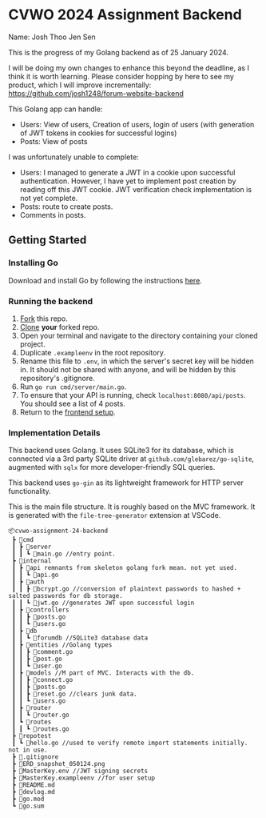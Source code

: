 # CVWO 2024 Assignment Backend

Name: Josh Thoo Jen Sen

This is the progress of my Golang backend as of 25 January 2024.

I will be doing my own changes to enhance this beyond the deadline, as I think it is worth learning. Please consider hopping by here to see my product, which I will improve incrementally:
https://github.com/josh1248/forum-website-backend

This Golang app can handle:
- Users: View of users, Creation of users, login of users (with generation of JWT tokens in cookies for successful logins)
- Posts: View of posts

I was unfortunately unable to complete:
- Users: I managed to generate a JWT in a cookie upon successful authentication. However, I have yet to implement post creation by reading off this JWT cookie. JWT verification check implementation is not yet complete.
- Posts: route to create posts.
- Comments in posts.

## Getting Started

### Installing Go

Download and install Go by following the instructions [here](https://go.dev/doc/install).

### Running the backend
1. [Fork](https://docs.github.com/en/get-started/quickstart/fork-a-repo#forking-a-repository) this repo.
2. [Clone](https://docs.github.com/en/get-started/quickstart/fork-a-repo#cloning-your-forked-repository) **your** forked repo.
3. Open your terminal and navigate to the directory containing your cloned project.
4. Duplicate `.exampleenv` in the root repository.
5. Rename this file to `.env`, in which the server's secret key will be hidden in. It should not be shared with anyone, and will be hidden by this repository's .gitignore.
6. Run `go run cmd/server/main.go`.
7. To ensure that your API is running, check `localhost:8080/api/posts`. You should see a list of 4 posts.
8. Return to the [frontend setup](https://github.com/josh1248/cvwo-assignment-24-frontend).

### Implementation Details

This backend uses Golang. It uses SQLite3 for its database, which is connected via a 3rd party SQLite driver at `github.com/glebarez/go-sqlite`, augmented with `sqlx` for more developer-friendly SQL queries.

This backend uses `go-gin` as its lightweight framework for HTTP server functionality.

This is the main file structure. It is roughly based on the MVC framework. It is generated with the `file-tree-generator` extension at VSCode.

```
📦cvwo-assignment-24-backend
 ┣ 📂cmd
 ┃ ┣ 📂server
 ┃ ┃ ┗ 📜main.go //entry point.
 ┣ 📂internal
 ┃ ┣ 📂api remnants from skeleton golang fork mean. not yet used.
 ┃ ┃ ┗ 📜api.go 
 ┃ ┣ 📂auth
 ┃ ┃ ┣ 📜bcrypt.go //conversion of plaintext passwords to hashed + salted passwords for db storage.
 ┃ ┃ ┗ 📜jwt.go //generates JWT upon successful login
 ┃ ┣ 📂controllers
 ┃ ┃ ┣ 📜posts.go
 ┃ ┃ ┗ 📜users.go
 ┃ ┣ 📂db
 ┃ ┃ ┗ 📜forumdb //SQLite3 database data
 ┃ ┣ 📂entities //Golang types
 ┃ ┃ ┣ 📜comment.go
 ┃ ┃ ┣ 📜post.go
 ┃ ┃ ┗ 📜user.go
 ┃ ┣ 📂models //M part of MVC. Interacts with the db.
 ┃ ┃ ┣ 📜connect.go
 ┃ ┃ ┣ 📜posts.go
 ┃ ┃ ┣ 📜reset.go //clears junk data.
 ┃ ┃ ┗ 📜users.go
 ┃ ┣ 📂router
 ┃ ┃ ┗ 📜router.go
 ┃ ┗ 📂routes
 ┃ ┃ ┗ 📜routes.go
 ┣ 📂repotest
 ┃ ┗ 📜hello.go //used to verify remote import statements initially. not in use.
 ┣ 📜.gitignore
 ┣ 📜ERD_snapshot_050124.png
 ┣ 📜MasterKey.env //JWT signing secrets
 ┣ 📜MasterKey.exampleenv //for user setup
 ┣ 📜README.md
 ┣ 📜devlog.md
 ┣ 📜go.mod
 ┗ 📜go.sum
```